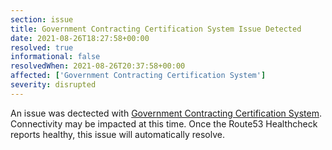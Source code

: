 ```yaml
---
section: issue
title: Government Contracting Certification System Issue Detected
date: 2021-08-26T18:27:58+00:00
resolved: true
informational: false
resolvedWhen: 2021-08-26T20:37:58+00:00
affected: ['Government Contracting Certification System']
severity: disrupted
---
```

An issue was dectected with [Government Contracting Certification System](https://certify.sba.gov).  Connectivity may be impacted at this time.  Once the Route53 Healthcheck reports healthy, this issue will automatically resolve.
